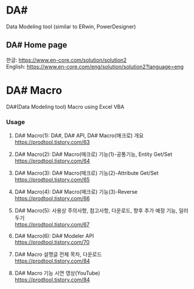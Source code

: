 # DA#
Data Modeling tool (similar to ERwin, PowerDesigner)

## DA# Home page   
한글: https://www.en-core.com/solution/solution2   
English: https://www.en-core.com/eng/solution/solution2?language=eng   

# DA# Macro
DA#(Data Modeling tool) Macro using Excel VBA

### Usage
1. DA# Macro(1): DA#, DA# API, DA# Macro(매크로) 개요   
https://prodtool.tistory.com/63   

2. DA# Macro(2): DA# Macro(매크로) 기능(1)-공통기능, Entity Get/Set   
https://prodtool.tistory.com/64   

3. DA# Macro(3): DA# Macro(매크로) 기능(2)-Attribute Get/Set   
https://prodtool.tistory.com/65   

4. DA# Macro(4): DA# Macro(매크로) 기능(3)-Reverse  
https://prodtool.tistory.com/66   

5. DA# Macro(5): 사용상 주의사항, 참고사항, 다운로드, 향후 추가 예정 기능, 일러두기   
https://prodtool.tistory.com/67   

6. DA# Macro(6): DA# Modeler API   
https://prodtool.tistory.com/70   

7. DA# Macro 설명글 전체 목차, 다운로드   
https://prodtool.tistory.com/84   

8. DA# Macro 기능 시연 영상(YouTube)   
https://prodtool.tistory.com/84   
